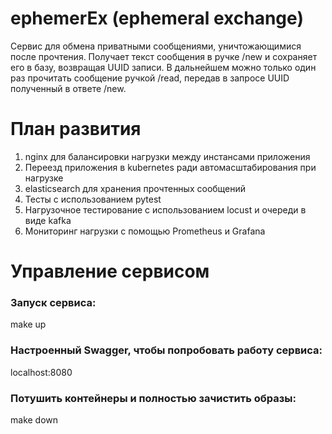 # ephemerEx (ephemeral exchange)

Сервис для обмена приватными сообщениями, уничтожающимися после прочтения.
Получает текст сообщения в ручке /new и сохраняет его в базу, возвращая UUID записи.
В дальнейшем можно только один раз прочитать сообщение ручкой /read, передав в запросе UUID полученный в ответе /new.

# План развития
1. nginx для балансировки нагрузки между инстансами приложения
2. Переезд приложения в kubernetes ради автомасштабирования при нагрузке
3. elasticsearch для хранения прочтенных сообщений
4. Тесты с использованием pytest
5. Нагрузочное тестирование с использованием locust и очереди в виде kafka
6. Мониторинг нагрузки с помощью Prometheus и Grafana


# Управление сервисом

### Запуск сервиса:
make up

### Настроенный Swagger, чтобы попробовать работу сервиса:
localhost:8080

### Потушить контейнеры и полностью зачистить образы:
make down

